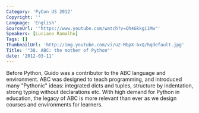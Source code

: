 ```yaml
---
Category: 'PyCon US 2012'
Copyright: ''
Language: 'English'
SourceUrl: '"https://www.youtube.com/watch?v=Qh4Gkkgi1Mw"'
Speakers: [Luciano Ramalho]
Tags: []
ThumbnailUrl: 'http://img.youtube.com/vi/u2-MbpX-bxQ/hqdefault.jpg'
Title: '"38. ABC: the mother of Python"'
date: '2012-03-11'
---
```

Before Python, Guido was a contributor to the ABC language and environment.
ABC was designed to teach programming, and introduced many "Pythonic" ideas:
integrated dicts and tuples, structure by indentation, strong typing without
declarations etc. With high demand for Python in education, the legacy of ABC
is more relevant than ever as we design courses and environments for learners.


